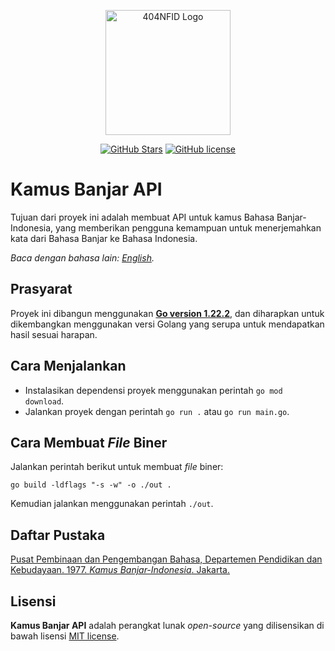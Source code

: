 <div align="center">
    <p>
        <a href="https://github.com/404NotFoundIndonesia/" target="_blank">
            <img src="https://avatars.githubusercontent.com/u/87377917?s=200&v=4" width="200" alt="404NFID Logo">
        </a>
    </p>

 [![GitHub Stars](https://img.shields.io/github/stars/iqbaleff214/kamus-banjar-api.svg)](https://github.com/iqbaleff214/kamus-banjar-api/stargazers)
 [![GitHub license](https://img.shields.io/github/license/iqbaleff214/kamus-banjar-api)](https://github.com/iqbaleff214/kamus-banjar-api/blob/main/LICENSE)
 
</div>

# Kamus Banjar API

Tujuan dari proyek ini adalah membuat API untuk kamus Bahasa Banjar-Indonesia, yang memberikan pengguna kemampuan untuk menerjemahkan kata dari Bahasa Banjar ke Bahasa Indonesia.

*Baca dengan bahasa lain: [English](README.en.md).*

## Prasyarat

Proyek ini dibangun menggunakan [**Go version 1.22.2**](https://go.dev/dl/), dan diharapkan untuk dikembangkan menggunakan versi Golang yang serupa untuk mendapatkan hasil sesuai harapan.

## Cara Menjalankan

- Instalasikan dependensi proyek menggunakan perintah `go mod download`.
- Jalankan proyek dengan perintah `go run .` atau `go run main.go`.

## Cara Membuat _File_ Biner

Jalankan perintah berikut untuk membuat _file_ biner:
```shell
go build -ldflags "-s -w" -o ./out .
```

Kemudian jalankan menggunakan perintah `./out`.

## Daftar Pustaka
[Pusat Pembinaan dan Pengembangan Bahasa, Departemen Pendidikan dan Kebudayaan. 1977. _Kamus Banjar-Indonesia_. Jakarta.](https://repositori.kemdikbud.go.id/2888/1/Kamus%20Banjar%20-%20Indonesia%20%20%20%20%20-%20%20%20189h.pdf)

## Lisensi

__Kamus Banjar API__ adalah perangkat lunak _open-source_ yang dilisensikan di bawah lisensi [MIT license](https://github.com/iqbaleff214/kamus-banjar-api/blob/main/LICENSE).